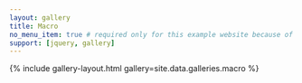 ```yaml
---
layout: gallery
title: Macro
no_menu_item: true # required only for this example website because of menu construction
support: [jquery, gallery]
---
```


{% include gallery-layout.html gallery=site.data.galleries.macro %}
